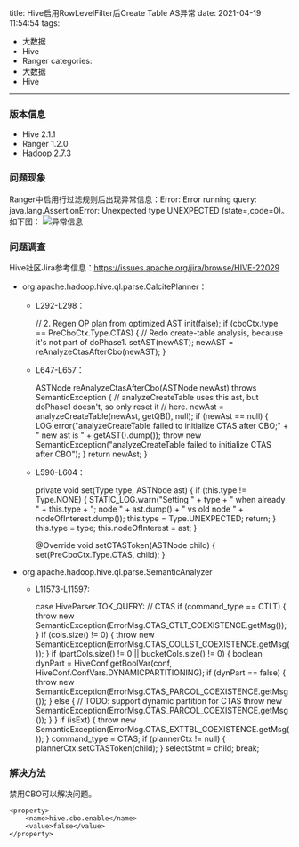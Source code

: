 title: Hive启用RowLevelFilter后Create Table AS异常
date: 2021-04-19 11:54:54
tags:
- 大数据
- Hive
- Ranger
categories:
- 大数据
- Hive
---

### 版本信息

- Hive 2.1.1
- Ranger 1.2.0
- Hadoop 2.7.3

### 问题现象

Ranger中启用行过滤规则后出现异常信息：Error: Error running query: java.lang.AssertionError: Unexpected type UNEXPECTED (state=,code=0)。如下图：
![异常信息](/uploads/20210419/ctaException.png)

### 问题调查

Hive社区Jira参考信息：<https://issues.apache.org/jira/browse/HIVE-22029>

- org.apache.hadoop.hive.ql.parse.CalcitePlanner：

  - L292-L298：

    // 2. Regen OP plan from optimized AST
    init(false);
    if (cboCtx.type == PreCboCtx.Type.CTAS) {
      // Redo create-table analysis, because it's not part of doPhase1.
      setAST(newAST);
      newAST = reAnalyzeCtasAfterCbo(newAST);
    }
    
  - L647-L657：

    ASTNode reAnalyzeCtasAfterCbo(ASTNode newAst) throws SemanticException {
      // analyzeCreateTable uses this.ast, but doPhase1 doesn't, so only reset it
      // here.
      newAst = analyzeCreateTable(newAst, getQB(), null);
      if (newAst == null) {
        LOG.error("analyzeCreateTable failed to initialize CTAS after CBO;" + " new ast is "
            + getAST().dump());
        throw new SemanticException("analyzeCreateTable failed to initialize CTAS after CBO");
      }
      return newAst;
    }
    
  - L590-L604：

    private void set(Type type, ASTNode ast) {
      if (this.type != Type.NONE) {
        STATIC_LOG.warn("Setting " + type + " when already " + this.type + "; node " + ast.dump()
            + " vs old node " + nodeOfInterest.dump());
        this.type = Type.UNEXPECTED;
        return;
      }
      this.type = type;
      this.nodeOfInterest = ast;
    }

    @Override
    void setCTASToken(ASTNode child) {
      set(PreCboCtx.Type.CTAS, child);
    }
    
- org.apache.hadoop.hive.ql.parse.SemanticAnalyzer

  - L11573-L11597:
  
    case HiveParser.TOK_QUERY: // CTAS
      if (command_type == CTLT) {
        throw new SemanticException(ErrorMsg.CTAS_CTLT_COEXISTENCE.getMsg());
      }
      if (cols.size() != 0) {
        throw new SemanticException(ErrorMsg.CTAS_COLLST_COEXISTENCE.getMsg());
      }
      if (partCols.size() != 0 || bucketCols.size() != 0) {
        boolean dynPart = HiveConf.getBoolVar(conf, HiveConf.ConfVars.DYNAMICPARTITIONING);
        if (dynPart == false) {
          throw new SemanticException(ErrorMsg.CTAS_PARCOL_COEXISTENCE.getMsg());
        } else {
          // TODO: support dynamic partition for CTAS
          throw new SemanticException(ErrorMsg.CTAS_PARCOL_COEXISTENCE.getMsg());
        }
      }
      if (isExt) {
        throw new SemanticException(ErrorMsg.CTAS_EXTTBL_COEXISTENCE.getMsg());
      }
      command_type = CTAS;
      if (plannerCtx != null) {
        plannerCtx.setCTASToken(child);
      }
      selectStmt = child;
      break;
      
### 解决方法

禁用CBO可以解决问题。

    <property>
        <name>hive.cbo.enable</name>
        <value>false</value>
    </property>